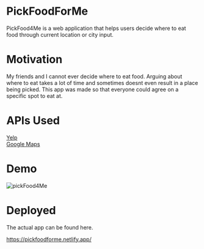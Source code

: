 # PickFoodForMe
PickFood4Me is a web application that helps users decide where to eat food through current location or city input.

# Motivation
My friends and I cannot ever decide where to eat food. Arguing about where to eat takes a lot of time and sometimes doesnt even result in a place being picked. This app was made so that everyone could agree on a specific spot to eat at. 

# APIs Used
[Yelp](https://www.yelp.com/developers/documentation/v3)  
[Google Maps](https://developers.google.com/maps/documentation)

# Demo 
![pickFood4Me](https://user-images.githubusercontent.com/45149376/67585598-bb8caf80-f704-11e9-98e1-eb3f93338aea.gif)

# Deployed
The actual app can be found here. 

https://pickfoodforme.netlify.app/
